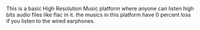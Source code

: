 This is a basic High Resolution Music platform where anyone can listen high bits audio files like flac in it. the musics in this platform have 0 percent loss if you listen to the wired earphones.
